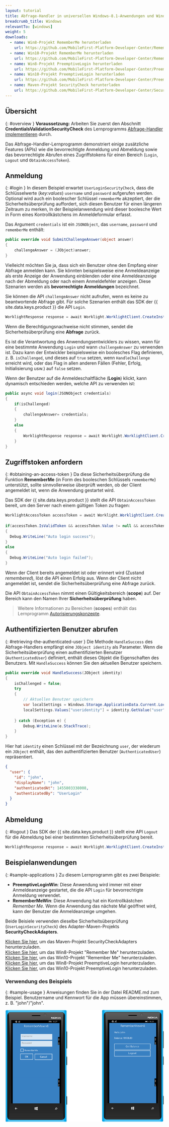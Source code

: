 ```yaml
---
layout: tutorial
title: Abfrage-Handler in universellen Windows-8.1-Anwendungen und Windows-10-UWP-Anwendungen implementieren
breadcrumb_title: Windows
relevantTo: [windows]
weight: 5
downloads:
  - name: Win8-Projekt RememberMe herunterladen
    url: https://github.com/MobileFirst-Platform-Developer-Center/RememberMeWin8/tree/release80
  - name: Win10-Projekt RememberMe herunterladen
    url: https://github.com/MobileFirst-Platform-Developer-Center/RememberMeWin10/tree/release80
  - name: Win8-Projekt PreemptiveLogin herunterladen
    url: https://github.com/MobileFirst-Platform-Developer-Center/PreemptiveLoginWin8/tree/release80
  - name: Win10-Projekt PreemptiveLogin herunterladen
    url: https://github.com/MobileFirst-Platform-Developer-Center/PreemptiveLoginWin10/tree/release80
  - name: Maven-Projekt SecurityCheck herunterladen
    url: https://github.com/MobileFirst-Platform-Developer-Center/SecurityCheckAdapters/tree/release80
---
```

<!-- NLS_CHARSET=UTF-8 -->
## Übersicht
{: #overview }
**Voraussetzung:** Arbeiten Sie zuerst den Abschnitt
**CredentialsValidationSecurityCheck** des Lernprogramms [Abfrage-Handler implementieren](../../credentials-validation/windows-8-10) durch. 

Das Abfrage-Handler-Lernprogramm demonstriert einige zusätzliche Features (APIs) wie die bevorrechtigte Anmeldung und Abmeldung sowie das bevorrechtigte Abrufen eines Zugriffstokens für einen Bereich
(`Login`, `Logout` und `ObtainAccessToken`).

## Anmeldung
{: #login }
In diesem Beispiel erwartet `UserLoginSecurityCheck`, dass die Schlüsselwerte (*key:values*) `username` und `password` aufgerufen werden. Optional wird auch ein boolescher Schlüssel `rememberMe` akzeptiert, der
die Sicherheitsüberprüfung auffordert, sich diesen Benutzer für einen längeren Zeitraum zu merken, In der Beispielanwendung wird dieser boolesche Wert in Form eines Kontrollkästchens im Anmeldeformular erfasst. 

Das Argument `credentials` ist ein `JSONObject`,
das `username`, `password` und `rememberMe` enthält:

```csharp
public override void SubmitChallengeAnswer(object answer)
{
    challengeAnswer = (JObject)answer;
}
```

Vielleicht möchten Sie ja, dass sich ein Benutzer ohne den Empfang einer Abfrage anmelden kann. Sie könnten beispielsweise eine Anmeldeanzeige als erste Anzeige der Anwendung einblenden oder eine Anmeldeanzeige nach der Abmeldung oder nach einem Anmeldefehler anzeigen. Diese Szenarien werden als **bevorrechtigte Anmeldungen** bezeichnet.

Sie können die API `challengeAnswer` nicht aufrufen, wenn es keine zu beantwortende Abfrage gibt. Für solche Szenarien enthält das
SDK der {{ site.data.keys.product }} die API `Login`. 

```csharp
WorklightResponse response = await Worklight.WorklightClient.CreateInstance().AuthorizationManager.Login(String securityCheckName, JObject credentials);
```

Wenn die Berechtigungsnachweise nicht stimmen, sendet die Sicherheitsüberprüfung eine **Abfrage** zurück.

Es ist die Verantwortung des Anwendungsentwicklers zu wissen, wann für eine bestimmte Anwendung `Login` und wann `challengeAnswer` zu verwenden ist. Dazu kann der Entwickler
beispielsweise ein boolesches Flag definieren, z. B. `isChallenged`, und dieses auf `true` setzen,
wenn `HandleChallenge` erreicht wird, oder das Flag in allen anderen Fällen (Fehler, Erfolg, Initialisierung usw.) auf
`false` setzen. 

Wenn der Benutzer auf die Anmeldeschaltfläche (**Login**) klickt, kann dynamisch entschieden werden, welche API zu verwenden ist: 

```csharp
public async void login(JSONObject credentials)
{
    if(isChallenged)
    {
        challengeAnswer= credentials;
    }
    else
    {
        WorklightResponse response = await Worklight.WorklightClient.CreateInstance().AuthorizationManager.Login(securityCheckName, credentials);
    }
}
```
## Zugriffstoken anfordern
{: #obtaining-an-access-token }
Da diese Sicherheitsüberprüfung die Funktion **RememberMe** (in Form des booleschen Schlüssels
`rememberMe`) unterstützt, sollte sinnvollerweise überprüft werden,
ob der Client angemeldet ist, wenn die Anwendung gestartet wird. 

Das SDK der {{ site.data.keys.product }} stellt die API `ObtainAccessToken` bereit, um den Server nach einem gültigen Token zu fragen: 

```csharp
WorklightAccessToken accessToken = await Worklight.WorklightClient.CreateInstance().AuthorizationManager.ObtainAccessToken(String scope);

if(accessToken.IsValidToken && accessToken.Value != null && accessToken.Value != "")
{
  Debug.WriteLine("Auto login success");
}
else
{
  Debug.WriteLine("Auto login failed");
}

```

Wenn der Client bereits angemeldet ist oder erinnert wird (Zustand *remembered*), löst die API einen Erfolg aus. Wenn der Client nicht angemeldet ist, sendet die Sicherheitsüberprüfung eine Abfrage zurück. 

Die API `ObtainAccessToken` nimmt einen Gültigkeitsbereich (**scope**) auf. Der Bereich kann den Namen Ihrer
**Sicherheitsüberprüfung** haben.

> Weitere Informationen zu Bereichen (**scopes**) enthält das Lernprogramm [Autorisierungskonzepte](../../). 

## Authentifizierten Benutzer abrufen
{: #retrieving-the-authenticated-user }
Die Methode `HandleSuccess` des Abfrage-Handlers empfängt eine `JObject identity` als Parameter.
Wenn die Sicherheitsüberprüfung einen authentifizierten Benutzer (`AuthenticatedUser`) definiert, enthält dieses Objekt die Eigenschaften des Benutzers. Mit `HandleSuccess` können Sie den aktuellen Benutzer speichern. 

```csharp
public override void HandleSuccess(JObject identity)
{
    isChallenged = false;
    try
    {
        // Aktuellen Benutzer speichern
        var localSettings = Windows.Storage.ApplicationData.Current.LocalSettings;
        localSettings.Values["useridentity"] = identity.GetValue("user");

    } catch (Exception e) {
        Debug.WriteLine(e.StackTrace);
    }
}
```

Hier hat `identity` einen Schlüssel mit der Bezeichnung
`user`, der wiederum ein `JObject` enthält, das den authentifizierten Benutzer (`AuthenticatedUser`) repräsentiert. 

```json
{
  "user": {
    "id": "john",
    "displayName": "john",
    "authenticatedAt": 1455803338008,
    "authenticatedBy": "UserLogin"
  }
}
```

## Abmeldung
{: #logout }
Das SDK der {{ site.data.keys.product }} stellt eine API `Logout` für die Abmeldung bei einer bestimmten Sicherheitsüberprüfung bereit. 

```csharp
WorklightResponse response = await Worklight.WorklightClient.CreateInstance().AuthorizationManager.Logout(securityCheckName);
```

## Beispielanwendungen
{: #sample-applications }
Zu diesem Lernprogramm gibt es zwei Beispiele: 

- **PreemptiveLoginWin**: Diese Anwendung wird immer mit einer Anmeldeanzeige gestartet, die die API `Login` für bevorrechtigte Anmeldung verwendet. 
- **RememberMeWin**: Diese Anwendung hat ein Kontrollkästchen *Remember Me*. Wenn die Anwendung das nächste Mal geöffnet wird, kann der Benutzer die Anmeldeanzeige umgehen. 

Beide Beisiele verwenden dieselbe Sicherheitsüberprüfung (`UserLoginSecurityCheck`) des
Adapter-Maven-Projekts **SecurityCheckAdapters**. 

[Klicken Sie hier](https://github.com/MobileFirst-Platform-Developer-Center/SecurityCheckAdapters/tree/release80), um das Maven-Projekt SecurityCheckAdapters herunterzuladen.   
[Klicken Sie hier](https://github.com/MobileFirst-Platform-Developer-Center/RememberMeWin8/tree/release80), um das Win8-Projekt "Remember Me" herunterzuladen.   
[Klicken Sie hier](https://github.com/MobileFirst-Platform-Developer-Center/RememberMeWin10/tree/release80), um das Win10-Projekt "Remember Me" herunterzuladen.   
[Klicken Sie hier](https://github.com/MobileFirst-Platform-Developer-Center/PreemptiveLoginWin8/tree/release80), um das Win8-Projekt PreemptiveLogin herunterzuladen.   
[Klicken Sie hier](https://github.com/MobileFirst-Platform-Developer-Center/PreemptiveLoginWin10/tree/release80), um das Win10-Projekt PreemptiveLogin herunterzuladen. 

### Verwendung des Beispiels
{: #sample-usage }
Anweisungen finden Sie in der Datei README.md zum Beispiel. Benutzername und Kennwort für die App müssen übereinstimmen, z. B. "john"/"john".

![Beispielanwendung](RememberMe.png)

